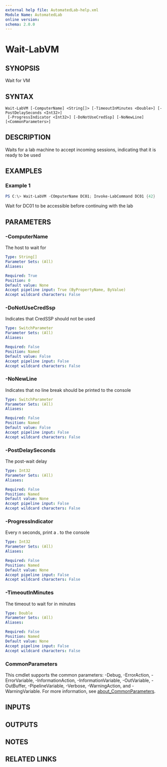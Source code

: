 ```yaml
---
external help file: AutomatedLab-help.xml
Module Name: AutomatedLab
online version:
schema: 2.0.0
---
```


# Wait-LabVM

## SYNOPSIS
Wait for VM

## SYNTAX

```
Wait-LabVM [-ComputerName] <String[]> [-TimeoutInMinutes <Double>] [-PostDelaySeconds <Int32>]
 [-ProgressIndicator <Int32>] [-DoNotUseCredSsp] [-NoNewLine] [<CommonParameters>]
```

## DESCRIPTION
Waits for a lab machine to accept incoming sessions, indicating that it is ready to be used

## EXAMPLES

### Example 1
```powershell
PS C:\> Wait-LabVM -COmputerName DC01; Invoke-LabCommand DC01 {42}
```

Wait for DC01 to be accessible before continuing with the lab

## PARAMETERS

### -ComputerName
The host to wait for

```yaml
Type: String[]
Parameter Sets: (All)
Aliases:

Required: True
Position: 0
Default value: None
Accept pipeline input: True (ByPropertyName, ByValue)
Accept wildcard characters: False
```

### -DoNotUseCredSsp
Indicates that CredSSP should not be used

```yaml
Type: SwitchParameter
Parameter Sets: (All)
Aliases:

Required: False
Position: Named
Default value: False
Accept pipeline input: False
Accept wildcard characters: False
```

### -NoNewLine
Indicates that no line break should be printed to the console

```yaml
Type: SwitchParameter
Parameter Sets: (All)
Aliases:

Required: False
Position: Named
Default value: False
Accept pipeline input: False
Accept wildcard characters: False
```

### -PostDelaySeconds
The post-wait delay

```yaml
Type: Int32
Parameter Sets: (All)
Aliases:

Required: False
Position: Named
Default value: None
Accept pipeline input: False
Accept wildcard characters: False
```

### -ProgressIndicator
Every n seconds, print a .
to the console

```yaml
Type: Int32
Parameter Sets: (All)
Aliases:

Required: False
Position: Named
Default value: None
Accept pipeline input: False
Accept wildcard characters: False
```

### -TimeoutInMinutes
The timeout to wait for in minutes

```yaml
Type: Double
Parameter Sets: (All)
Aliases:

Required: False
Position: Named
Default value: None
Accept pipeline input: False
Accept wildcard characters: False
```

### CommonParameters
This cmdlet supports the common parameters: -Debug, -ErrorAction, -ErrorVariable, -InformationAction, -InformationVariable, -OutVariable, -OutBuffer, -PipelineVariable, -Verbose, -WarningAction, and -WarningVariable. For more information, see [about_CommonParameters](http://go.microsoft.com/fwlink/?LinkID=113216).

## INPUTS

## OUTPUTS

## NOTES

## RELATED LINKS
